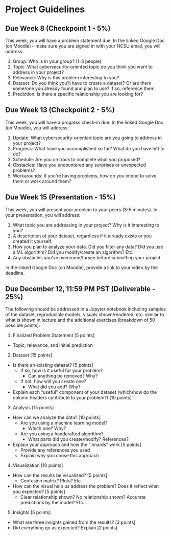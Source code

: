 # Project Guidelines

## Due Week 8 (Checkpoint 1 - 5%)

This week, you will have a problem statement due. In the linked Google Doc (on Moodle) - make sure you are signed in with your NCSU email, you will address:

1. Group: Who is in your group? (1-3 people)
2. Topic: What cybersecurity-oriented topic do you think you want to address in your project?
3. Relevance: Why is this problem interesting to you?
4. Dataset: Do you think you'll have to create a dataset? Or are there some/one you already found and plan to use? If so, reference them.
5. Prediction: Is there a specific relationship you are looking for? 

## Due Week 13 (Checkpoint 2 - 5%)

This week, you will have a progress check-in due. In the linked Google Doc (on Moodle), you will address:

1. Update: What cybersecurity-oriented topic are you going to address in your project?
2. Progress: What have you accomplished so far? What do you have left to do?
3. Schedule: Are you on track to complete what you proposed?
4. Obstacles: Have you encountered any surprises or unexpected problems?
5. Workarounds: If you’re having problems, how do you intend to solve them or work around them?

## Due Week 15 (Presentation - 15%)

This week, you will present your problem to your peers (3-5 minutes). In your presentation, you will address:

1. What topic you are addressing in your project? Why is it interesting to you?
2. A description of your dataset, regardless if it already exists or you created it yourself.
3. How you plan to analyze your data. Did you filter any data? Did you use a ML algorithm? Did you modify/create an algorithm? Etc.
4. Any obstacles you've overcome/forsee before submitting your project.

In the linked Google Doc (on Moodle), provide a link to your video by the deadline.

## Due December 12, 11:59 PM PST (Deliverable - 25%)

The following should be addressed in a Jupyter notebook including samples of the dataset, reproducible models, visuals shown/rendered, etc. similar to
what is shown in lecture and the additional exercises (breakdown of 50 possible points):

1. Finalized Problem Statement [5 points]
- Topic, relevance, and initial prediction
2. Dataset [15 points]
- Is there an existing dataset? [5 points] 
    - If so, how is it useful for your problem? 
        - Can anything be removed? Why?
    - If not, how will you create one?
        - What did you add? Why?
- Explain each “useful” component of your dataset (which/how do the column headers contribute to your problem?) [10 points]
3. Analysis [15 points]
- How can we analyze the data? [10 points]
    - Are you using a machine learning model?
        - Which one? Why?
    - Are you using a handcrafted algorithm?
        - What parts did you create/modify? References?
- Explain your approach and how the “innards” work [5 points]
    - Provide any references you used 
    - Explain why you chose this approach
4. Visualization [10 points]
- How can the results be visualized? [5 points]
    - Confusion matrix? Plots? Etc.
- How can the visual help us address the problem? Does it reflect what you expected? [5 points]
    - Clear relationship shown? No relationship shown? Accurate predictions by the model? Etc.
5. Insights [5 points]
- What are three insights gained from the results? [3 points]
- Did everything go as expected? Explain [2 points]
